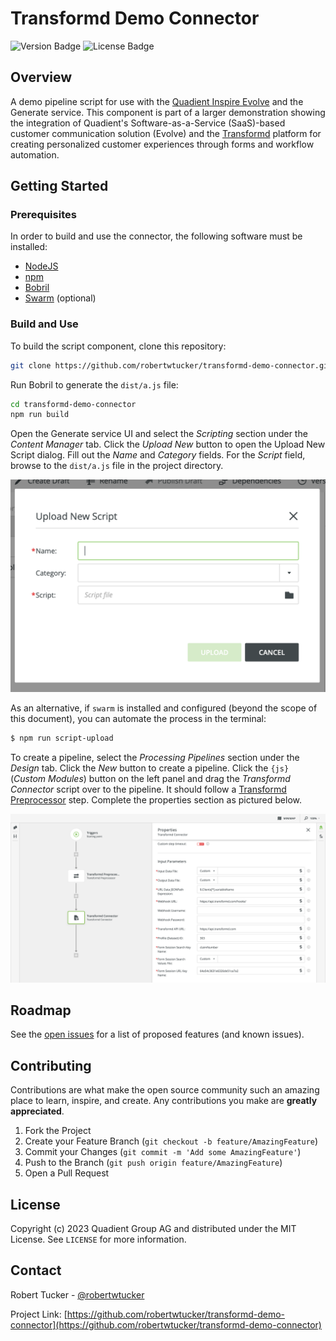 # Transformd Demo Connector

![Version Badge](https://img.shields.io/badge/dynamic/json?url=https%3A%2F%2Fgithub.com%2Frobertwtucker%2Ftransformd-demo-connector%2Fraw%2Fmaster%2Fpackage.json&query=%24.version&label=Version)
![License Badge](https://img.shields.io/github/license/robertwtucker/transformd-demo-connector)

## Overview

A demo pipeline script for use with the
[Quadient Inspire Evolve](https://www.quadient.com/en/customer-communications/inspire-evolve)
and the Generate service. This component is part of a larger demonstration
showing the integration of Quadient's Software-as-a-Service (SaaS)-based
customer communication solution (Evolve) and the [Transformd](https://transformd.com/)
platform for creating personalized customer experiences through forms and
workflow automation.

## Getting Started

### Prerequisites

In order to build and use the connector, the following software must be
installed:

- [NodeJS](https://nodejs.org)
- [npm](https://npmjs.com)
- [Bobril](https://www.npmjs.com/package/bobril)
- [Swarm](https://www.npmjs.com/package/@quadient/swarm) (optional)

### Build and Use

To build the script component, clone this repository:

```bash
git clone https://github.com/robertwtucker/transformd-demo-connector.git
```

Run Bobril to generate the `dist/a.js` file:

```bash
cd transformd-demo-connector
npm run build
```

Open the Generate service UI and select the _Scripting_ section under the
_Content Manager_ tab. Click the _Upload New_ button to open the Upload New
Script dialog. Fill out the _Name_ and _Category_ fields. For the _Script_
field, browse to the `dist/a.js` file in the project directory.

![Upload New Script dialog](doc/upload-new-script.png)

As an alternative, if `swarm` is installed and configured (beyond the scope
of this document), you can automate the process in the terminal:

```bash
$ npm run script-upload
```

To create a pipeline, select the _Processing Pipelines_ section under the
_Design_ tab. Click the _New_ button to create a pipeline. Click the `{js}`
(_Custom Modules_) button on the left panel and drag the _Transformd Connector_
script over to the pipeline. It should follow a
[Transformd Preprocessor](https://github.com/robertwtucker/transformd-demo-preprocessor)
step. Complete the properties section as pictured below.

![New Pipeline Screen](doc/connector-pipeline.png)

## Roadmap

See the [open issues](https://github.com/robertwtucker/transformd-demo-connector/issues) for a list of proposed features (and known issues).

## Contributing

Contributions are what make the open source community such an amazing place to learn, inspire, and create. Any contributions you make are **greatly appreciated**.

1. Fork the Project
2. Create your Feature Branch (`git checkout -b feature/AmazingFeature`)
3. Commit your Changes (`git commit -m 'Add some AmazingFeature'`)
4. Push to the Branch (`git push origin feature/AmazingFeature`)
5. Open a Pull Request

## License

Copyright (c) 2023 Quadient Group AG and distributed under the MIT License. See `LICENSE` for more information.

## Contact

Robert Tucker - [@robertwtucker](https://twitter.com/robertwtucker)

Project Link: [https://github.com/robertwtucker/transformd-demo-connector](https://github.com/robertwtucker/transformd-demo-connector)
